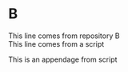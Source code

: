 # B  
This line comes from repository B  
This line comes from a script

This is an appendage from script